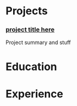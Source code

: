 # Projects
### [project title here](spacecat-max.github.io)
Project summary and stuff

# Education

# Experience
